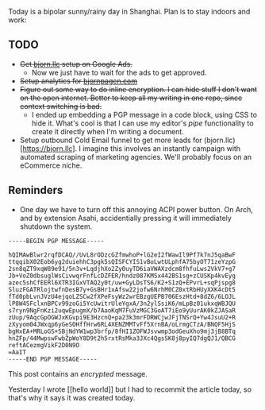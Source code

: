 Today is a bipolar sunny/rainy day in Shanghai.
Plan is to stay indoors and work:

## TODO

- ~~Get [bjorn.llc](https://bjorn.llc) setup on Google Ads.~~
  - Now we just have to wait for the ads to get approved.
- ~~Setup analytics for [bjornpagen.com](https://bjornpagen.com)~~
- ~~Figure out some way to do inline encryption. I can hide stuff
    I don't want on the open internet. Better to keep all my
    writing in one repo, since context switching is bad.~~
  - I ended up embedding a PGP message in a code block,
    using CSS to hide it. What's cool is that I can use
    my editor's *pipe* functionality to create it directly
    when I'm writing a document.
- Setup outbound Cold Email funnel to get more leads for
  (bjorn.llc)[https://bjorn.llc]. I imagine this involves an
  instantly campaign with automated scraping of marketing
  agencies. We'll probably focus on an eCommerce niche.

## Reminders

- One day we have to turn off this annoying ACPI power button.
  On Arch, and by extension Asahi, accidentially pressing it
  will immediately shutdown the system.

```pgp
-----BEGIN PGP MESSAGE-----

hQIMAwBlwr2rqfDCAQ//UvL8rODzcGZfmwhoP+lG2eI2fWawIl9Pf7k7nJ5qaBwF
ttqqibX02Eob6yg2duiehhC3pgk5sQISFCYIS1vBoLwtULphfA75byOT71zeYzpG
2sn8qZT9xqW89e91/5n3v+LqdjhXo2Zy0uyTD6iaVWAXzdcm8fhfuLws2VkV7+g7
Jb+VoZ0dbsuglWsCivwqrFnfLcDZFER/hndz087KMSx442BS1sg+zCUSKp4kvEyg
azec5shCfEERl6XTR3IGxVTAQ2y0t/uw+GyLDsTS6/K2+S1zQ+EPvrL+sqPjspg8
SluzFGATRlojtwfnDesB7y+GsBHr1xAfsw22jofw6NrhM0CZ0xtRbHUyXXK4cDt5
fTd0pbLvnJVzU4ejqoLZSCw2fXPeFsyWz2wrEBzgUEPB706EszHtd+8dZ6/6LOJL
lP8W4SFclxnBPCv99zoGi5YcUwitrUleYgxA/3n2ylSsiK6/mLpBz01ukxqWBJQU
s7ryn9NgFnKzi2uqwEpugmX/b7AaoKqM7FuVzMGC3GoAT7iEo9yUurAK0kZJASaR
zUup/9AqcGpOGWJxKGvpi9E3HzcnQ+pa23k3mrFDRWCjwJFjTNSrQ+Yw4JsuU2+R
zXyyom04JWxqp6yGeSOHffHrw6RL4XENZMMTvFf5XrnBA/oLrmgCTzA/BNQF5HjS
bgHxEA+MRLoGS+SBjNdYW1wp3brfp/8fHI1ZOFWJsvwmp3odGeuXho9mj3jB8BTq
hnZFp/44MwpswFwbZpWoY8D9t2h5rxtRsMka3JXc4QgsSK8j8pyIQ7dgQJ1/QBCG
reftACezmgVikF2D0N9O
=AaIT
-----END PGP MESSAGE-----
```

This post contains an *encrypted* message.

Yesterday I wrote [[hello world]] but I had to recommit
the article today, so that's why it says it was created
today.
